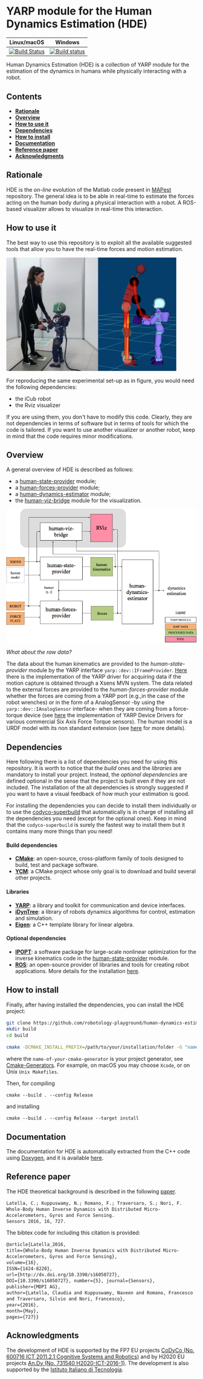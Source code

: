 # YARP module for the Human Dynamics Estimation (HDE)

| Linux/macOS | Windows |
|:----------:|:--------:|
| [![Build Status](https://travis-ci.org/robotology-playground/human-dynamics-estimation.svg?branch=master)](https://travis-ci.org/robotology-playground/human-dynamics-estimation) | [![Build status](https://ci.appveyor.com/api/projects/status/w5rhsreg2fcmqud2/branch/master?svg=true)](https://ci.appveyor.com/project/claudia-lat/human-dynamics-estimation/branch/master)|

Human Dynamics Estimation (HDE) is a collection of YARP module for the estimation of the dynamics in humans while physically interacting with a robot.


##  Contents
* **[Rationale](#rationale)**
* **[Overview](#overview)**
* **[How to use it](#how-to-use-it)**
* **[Dependencies](#dependencies)**
* **[How to install](#how-to-install)**
* **[Documentation](#documentation)**
* **[Reference paper](#reference-paper)**
* **[Acknowledgments](#acknowledgments)**


## Rationale
HDE is the *on-line* evolution of the Matlab code present in [MAPest](https://github.com/claudia-lat/MAPest) repository.  The general idea is to be able in real-time to estimate the forces acting on the human body during a physical interaction with a robot. 
A ROS-based visualizer allows to visualize in real-time this interaction.


## How to use it
The best way to use this repository is to exploit all the available suggested tools that allow you to have the real-time forces and motion estimation. 

<img src="misc/real_time_estimation.png" width=450 height=300>

For reproducing the same experimental set-up as in figure, you would need the following dependencies:
- the iCub robot
- the Rviz visualizer

If you are using them, you don't have to modify this code.
Clearly, they are not dependencies in terms of software but in terms of tools for which the code is tailored.  If you want to use another visualizer or another robot, keep in mind that the code requires minor modifications.

## Overview
A general overview of HDE is described as follows: 
- a [human-state-provider](human-state-provider) module;
- a [human-forces-provider](human-forces-provider) module;
- a [human-dynamics-estimator](human-dynamics-estimator) module;
- the [human-viz-bridge](human-viz-bridge) module for the visualization.

<img src="misc/hde_yarp_architecture.png">

*What about the raw data?*

The data about the human kinematics are provided to the *human-state-provider* module by the YARP interface `yarp::dev::IFrameProvider`.  [Here](https://github.com/robotology-playground/xsens-mvn) there is the implementation of the YARP driver for acquiring data if the motion capture is obtained through a Xsens MVN system. 
The data related to the external forces are provided to the  *human-forces-provider* module whether the forces are coming from a YARP port (e.g.,in the case of the robot wrenches) or in the form of a AnalogSensor -by using the `yarp::dev::IAnalogSensor` interface- when they are coming from a force-torque device (see [here](https://github.com/robotology-playground/forcetorque-yarp-devices) the implementation of YARP Device Drivers for various commercial Six Axis Force Torque sensors).
The human model is a URDF model with its non standard extension (see [here](https://github.com/robotology/idyntree/blob/master/doc/model_loading.md) for more details). 


## Dependencies
Here following there is a list of dependencies you need for using this repository.  It is worth to notice that the *build* ones and the *libraries* are mandatory to install your project. Instead, the *optional dependencies* are defined optional in the sense that the project is built even if they are not included.  The installation of the all dependencies  is strongly suggested if you want to have a visual feedback of how much your estimation is good.

For installing the dependencies you can decide to install them individually or to use the [codyco-superbuild](https://github.com/robotology/codyco-superbuild) that automatically is in charge of installing all the dependencies you need (except for the optional ones).  Keep in mind that the `codyco-superbuild` is surely the fastest way to install them but it contains many more things than you need!

#### Build dependencies
- [**CMake**](https://cmake.org/download/): an open-source, cross-platform family of tools designed to build, test and package software.
- [**YCM**](http://robotology.github.io/ycm/gh-pages/master/manual/ycm-installing.7.html): a CMake project whose only goal is to download and build several other projects.

#### Libraries
- [**YARP**](https://github.com/robotology/yarp): a library and toolkit for communication and device interfaces.
- [**iDynTree**](https://github.com/robotology/idyntree): a library of robots dynamics algorithms for control, estimation and simulation.
- [**Eigen**](http://eigen.tuxfamily.org/index.php?title=Main_Page): a C++ template library for linear algebra.

#### Optional dependencies
- [**IPOPT**](http://wiki.icub.org/wiki/Installing_IPOPT): a software package for large-scale nonlinear optimization for the inverse kinematics code in the [human-state-provider](human-state-provider) module.
- [**ROS**](http://wiki.ros.org): an open-source provider of libraries and tools for creating robot applications.  More details for the installation [here](human-viz-bridge).


## How to install
Finally, after having installed the dependencies, you can install the HDE project:
```bash
git clone https://github.com/robotology-playground/human-dynamics-estimation.git
mkdir build
cd build
```

```bash
cmake -DCMAKE_INSTALL_PREFIX=/path/to/your/installation/folder -G "name-of-your-cmake-generator" ..
```
where the `name-of-your-cmake-generator` is your project generator, see [Cmake-Generators](https://cmake.org/cmake/help/latest/manual/cmake-generators.7.html). For example, on macOS you may choose `Xcode`, or on Unix `Unix Makefiles`.

Then, for compiling
```
cmake --build . --config Release
```
and installing
```
cmake --build . --config Release --target install
```


## Documentation
The documentation for HDE is automatically extracted from the C++ code using [Doxygen](www.doxygen.org),
and it is available [here](https://robotology-playground.github.io/human-dynamics-estimation/).


## Reference paper
The HDE theoretical background is described in the following [paper](http://www.mdpi.com/1424-8220/16/5/727).
~~~
Latella, C.; Kuppuswamy, N.; Romano, F.; Traversaro, S.; Nori, F.	
Whole-Body Human Inverse Dynamics with Distributed Micro-Accelerometers, Gyros and Force Sensing. 
Sensors 2016, 16, 727.
~~~

The bibtex code for including this citation is provided:
~~~
@article{Latella_2016, 
title={Whole-Body Human Inverse Dynamics with Distributed Micro-Accelerometers, Gyros and Force Sensing}, 
volume={16}, 
ISSN={1424-8220}, 
url={http://dx.doi.org/10.3390/s16050727}, 
DOI={10.3390/s16050727}, number={5}, journal={Sensors}, 
publisher={MDPI AG}, 
author={Latella, Claudia and Kuppuswamy, Naveen and Romano, Francesco and Traversaro, Silvio and Nori, Francesco}, 
year={2016}, 
month={May}, 
pages={727}}
~~~


## Acknowledgments
The development of HDE is supported by the FP7 EU projects [CoDyCo (No. 600716 ICT 2011.2.1 Cognitive
Systems and Robotics)](http://www.codyco.eu/) and by H2020 EU projects [An.Dy (No. 731540 H2020-ICT-2016-1)](http://andy-project.eu).
The development is also supported by the [Istituto Italiano di Tecnologia](http://www.iit.it).

